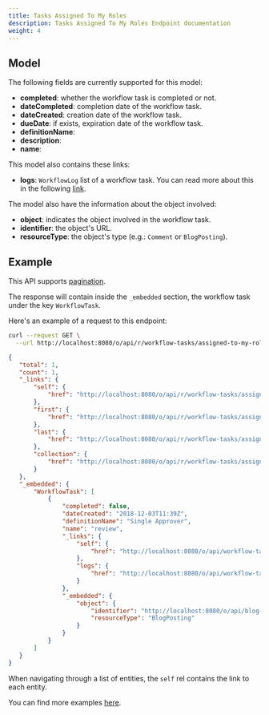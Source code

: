 ```yaml
---
title: Tasks Assigned To My Roles
description: Tasks Assigned To My Roles Endpoint documentation
weight: 4
---
```


## Model

The following fields are currently supported for this model:

* **completed**: whether the workflow task is completed or not.
* **dateCompleted**: completion date of the workflow task.
* **dateCreated**: creation date of the workflow task.
* **dueDate**: if exists, expiration date of the workflow task.
* **definitionName**: 
* **description**:
* **name**:

This model also contains these links:

* **logs**: `WorkflowLog` list of a workflow task. You can read more about this in the following [link](/docs/my-user-account/workflow-tasks/workflow-logs/index.html).

The model also have the information about the object involved:

* **object**: indicates the object involved in the workflow task.
* **identifier**: the object's URL.
* **resourceType**: the object's type (e.g.: `Comment` or `BlogPosting`).

## Example

This API supports [pagination](/docs/general/pagination.html).

The response  will contain inside the `_embedded` section, the workflow task under the key `WorkflowTask`.

Here's an example of a request to this endpoint:

```bash request
curl --request GET \
  --url http://localhost:8080/o/api/r/workflow-tasks/assigned-to-my-roles
```

```json response
{
   "total": 1,
   "count": 1,
   "_links": {
       "self": {
           "href": "http://localhost:8080/o/api/r/workflow-tasks/assigned-to-my-roles?page=1&per_page=30"
       },
       "first": {
           "href": "http://localhost:8080/o/api/r/workflow-tasks/assigned-to-my-roles?page=1&per_page=30"
       },
       "last": {
           "href": "http://localhost:8080/o/api/r/workflow-tasks/assigned-to-my-roles?page=1&per_page=30"
       },
       "collection": {
           "href": "http://localhost:8080/o/api/r/workflow-tasks/assigned-to-my-roles"
       }
   },
   "_embedded": {
       "WorkflowTask": [
           {
               "completed": false,
               "dateCreated": "2018-12-03T11:39Z",
               "definitionName": "Single Approver",
               "name": "review",
               "_links": {
                   "self": {
                       "href": "http://localhost:8080/o/api/workflow-tasks/36678"
                   },
                   "logs": {
                       "href": "http://localhost:8080/o/api/workflow-tasks/36678/workflow-logs"
                   }
               },
               "_embedded": {
                   "object": {
                       "identifier": "http://localhost:8080/o/api/blog-posting/36667",
                       "resourceType": "BlogPosting"
                   }
               }
           }
       ]
   }
}
```

When navigating through a list of entities, the `self` rel contains the link to each entity. 

You can find more examples [here](/docs/my-user-account/workflow-tasks/examples.html).